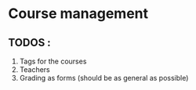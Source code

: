 # Course management

## TODOS :

1. Tags for the courses
2. Teachers
3. Grading as forms (should be as general as possible)

